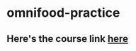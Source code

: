 # omnifood-practice

## Here's the course link [here](https://www.udemy.com/design-and-develop-a-killer-website-with-html5-and-css3/)
